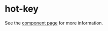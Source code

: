 hot-key
================

See the [component page](http://fweinb.github.io/hot-key) for more information.
